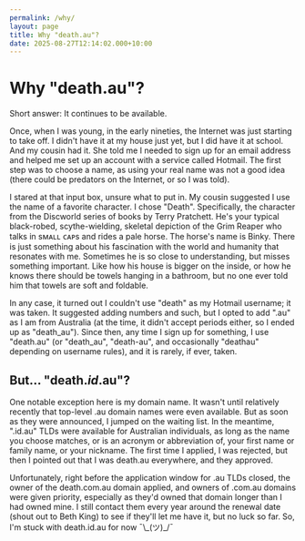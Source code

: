 ```yaml
---
permalink: /why/
layout: page
title: Why "death.au"?
date: 2025-08-27T12:14:02.000+10:00
---
```


# Why "death.au"?

Short answer: It continues to be available.

Once, when I was young, in the early nineties, the Internet was just starting to take off. I didn't have it at my house just yet, but I did have it at school. And my cousin had it. She told me I needed to sign up for an email address and helped me set up an account with a service called Hotmail. The first step was to choose a name, as using your real name was not a good idea (there could be predators on the Internet, or so I was told).

I stared at that input box, unsure what to put in. My cousin suggested I use the name of a favorite character. I chose "Death". Specifically, the character from the Discworld series of books by Terry Pratchett. He's your typical black-robed, scythe-wielding, skeletal depiction of the Grim Reaper who talks in sᴍᴀʟʟ ᴄᴀᴘs and rides a pale horse. The horse's name is Binky. There is just something about his fascination with the world and humanity that resonates with me. Sometimes he is so close to understanding, but misses something important. Like how his house is bigger on the inside, or how he knows there should be towels hanging in a bathroom, but no one ever told him that towels are soft and foldable.

In any case, it turned out I couldn't use "death" as my Hotmail username; it was taken. It suggested adding numbers and such, but I opted to add ".au" as I am from Australia (at the time, it didn't accept periods either, so I ended up as "death_au"). Since then, any time I sign up for something, I use "death.au" (or "death_au", "death-au", and occasionally "deathau" depending on username rules), and it is rarely, if ever, taken.

## But... "death.*id*.au"?

One notable exception here is my domain name. It wasn't until relatively recently that top-level .au domain names were even available. But as soon as they were announced, I jumped on the waiting list. In the meantime, ".id.au" TLDs were available for Australian individuals, as long as the name you choose matches, or is an acronym or abbreviation of, your first name or family name, or your nickname. The first time I applied, I was rejected, but then I pointed out that I was death.au everywhere, and they approved.

Unfortunately, right before the application window for .au TLDs closed, the owner of the death.com.au domain applied, and owners of .com.au domains were given priority, especially as they'd owned that domain longer than I had owned mine. I still contact them every year around the renewal date (shout out to Beth King) to see if they'll let me have it, but no luck so far. So, I'm stuck with death.id.au for now ¯\\\_(ツ)\_/¯
